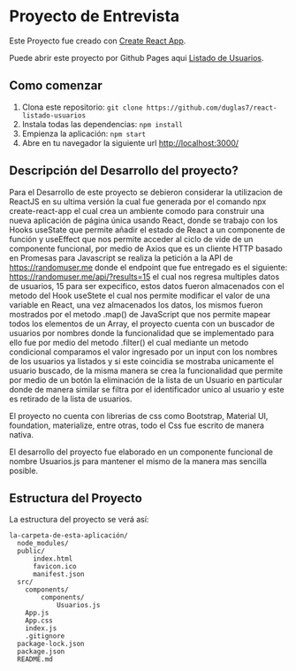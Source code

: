 # Proyecto de Entrevista 

Este Proyecto fue creado con [Create React App](https://github.com/facebook/create-react-app).

Puede abrir este proyecto por Github Pages aqui [Listado de Usuarios](https://duglas7.github.io/react-listado-usuarios/).


## Como comenzar
1. Clona este repositorio:
    ```git clone https://github.com/duglas7/react-listado-usuarios``` 
2. Instala todas las dependencias:
    ```npm install```
3. Empienza la aplicación:
    ```npm start```
4. Abre en tu navegador la siguiente url [http://localhost:3000/](http://localhost:3000/)

## Descripción del Desarrollo del proyecto?
Para el Desarrollo de este proyecto se debieron considerar la utilizacion de ReactJS en su ultima versión la cual fue generada por el comando npx create-react-app el cual crea un ambiente comodo para construir una nueva aplicación de página única usando React, donde se trabajo con los Hooks useState que permite añadir el estado de React a un componente de función y useEffect que nos permite acceder al ciclo de vide de un componente funcional, por medio de Axios que es un cliente HTTP basado en Promesas para Javascript se realiza la petición a la API de https://randomuser.me donde el endpoint que fue entregado es el siguiente: https://randomuser.me/api/?results=15 el cual nos regresa multiples datos de usuarios, 15 para ser expecifico, estos datos fueron almacenados con el metodo del Hook useStete el cual nos permite modificar el valor de una variable en React, una vez almacenados los datos, los mismos fueron mostrados por el metodo .map() de JavaScript que nos permite mapear todos los elementos de un Array, el proyecto cuenta con un buscador de usuarios por nombres donde la funcionalidad que se implementado para ello fue por medio del metodo .filter() el cual mediante un metodo condicional comparamos el valor ingresado por un input con los nombres de los usuarios ya listados y si este coincidia se mostraba unicamente el usuario buscado, de la misma manera se crea la funcionalidad que permite por medio de un botón la eliminación de la lista de un Usuario en particular donde de manera similar se filtra por el identificador unico al usuario y este es retirado de la lista de usuarios.

El proyecto no cuenta con librerias de css como Bootstrap, Material UI, foundation, materialize, entre otras, todo el Css fue escrito de manera nativa.

El desarrollo del proyecto fue elaborado en un componente funcional de nombre Usuarios.js para mantener el mismo de la manera mas sencilla posible.

## Estructura del Proyecto
La estructura del proyecto se verá así:
```
la-carpeta-de-esta-aplicación/
  node_modules/
  public/
      index.html
      favicon.ico
      manifest.json
  src/
    components/
        components/
            Usuarios.js
    App.js
    App.css
    index.js
    .gitignore
  package-lock.json
  package.json
  README.md  
